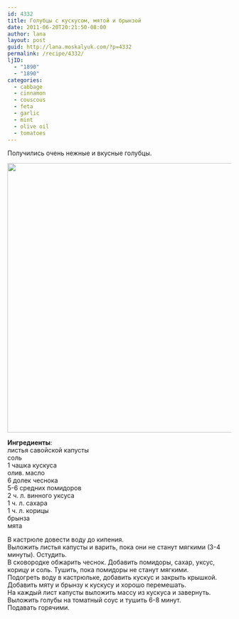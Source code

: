 ```yaml
---
id: 4332
title: Голубцы с кускусом, мятой и брынзой
date: 2011-06-20T20:21:50-08:00
author: lana
layout: post
guid: http://lana.moskalyuk.com/?p=4332
permalink: /recipe/4332/
ljID:
  - "1890"
  - "1890"
categories:
  - cabbage
  - cinnamon
  - couscous
  - feta
  - garlic
  - mint
  - olive oil
  - tomatoes
---
```

Получились очень нежные и вкусные голубцы.

<img loading="lazy" class="alignnone" title="Couscous Cabbage Rolls" src="http://farm6.static.flickr.com/5265/5855555448_bb8b198488_z.jpg" alt="" width="640" height="606" /> 

**Ингредиенты**:  
листья савойской капусты  
соль  
1 чашка кускуса  
олив. масло  
6 долек чеснока  
5-6 средних помидоров  
2 ч. л. винного уксуса  
1 ч. л. сахара  
1 ч. л. корицы  
брынза  
мята

В кастрюле довести воду до кипения.  
Выложить листья капусты и варить, пока они не станут мягкими (3-4 минуты). Остудить.  
В сковородке обжарить чеснок. Добавить помидоры, сахар, уксус, корицу и соль. Тушить, пока помидоры не станут мягкими.  
Подогреть воду в кастрюльке, добавить кускус и закрыть крышкой.  
Добавить мяту и брынзу к кускусу и хорошо перемешать.  
На каждый лист капусты выложить массу из кускуса и завернуть.  
Выложить голубы на томатный соус и тушить 6-8 минут.  
Подавать горячими.